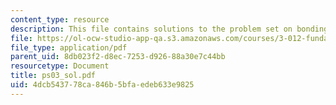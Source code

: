 ```yaml
---
content_type: resource
description: This file contains solutions to the problem set on bonding and thermodynamics.
file: https://ol-ocw-studio-app-qa.s3.amazonaws.com/courses/3-012-fundamentals-of-materials-science-fall-2005/4dcb543778ca846b5bfaedeb633e9825_ps03_sol.pdf
file_type: application/pdf
parent_uid: 8db023f2-d8ec-7253-d926-88a30e7c44bb
resourcetype: Document
title: ps03_sol.pdf
uid: 4dcb5437-78ca-846b-5bfa-edeb633e9825
---
```

